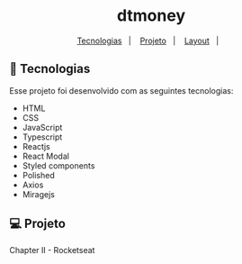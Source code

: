 <h1 align="center">
  dtmoney 
</h1>

<p align="center">
  <a href="#-tecnologias">Tecnologias</a>&nbsp;&nbsp;&nbsp;|&nbsp;&nbsp;&nbsp;
  <a href="#-projeto">Projeto</a>&nbsp;&nbsp;&nbsp;|&nbsp;&nbsp;&nbsp;
  <a href="#-layout">Layout</a>&nbsp;&nbsp;&nbsp;|&nbsp;&nbsp;&nbsp;
</p>



## 🚀 Tecnologias

Esse projeto foi desenvolvido com as seguintes tecnologias:

- HTML
- CSS
- JavaScript
- Typescript
- Reactjs
- React Modal
- Styled components
- Polished
- Axios
- Miragejs




## 💻 Projeto
Chapter II - Rocketseat
